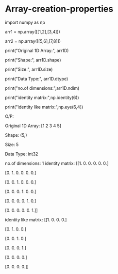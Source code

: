 # Array-creation-properties
import numpy as np

arr1 = np.array([[1,2],[3,4]])

arr2 = np.array([[5,6],[7,8]])

print("Original 1D Array:", arr1D)

print("Shape:", arr1D.shape)

print("Size:", arr1D.size)

print("Data Type:", arr1D.dtype)

print("no.of dimensions:",arr1D.ndim)

print("identity matrix:",np.identity(6))

print("identity like matrix:",np.eye(6,4))

O/P:

Original 1D Array: [1 2 3 4 5]

Shape: (5,)

Size: 5

Data Type: int32

no.of dimensions: 1
identity matrix: [[1. 0. 0. 0. 0. 0.]

[0. 1. 0. 0. 0. 0.]

[0. 0. 1. 0. 0. 0.]

[0. 0. 0. 1. 0. 0.]

[0. 0. 0. 0. 1. 0.]

[0. 0. 0. 0. 0. 1.]]

identity like matrix: [[1. 0. 0. 0.]

[0. 1. 0. 0.]

[0. 0. 1. 0.]

[0. 0. 0. 1.]

[0. 0. 0. 0.]

[0. 0. 0. 0.]]
